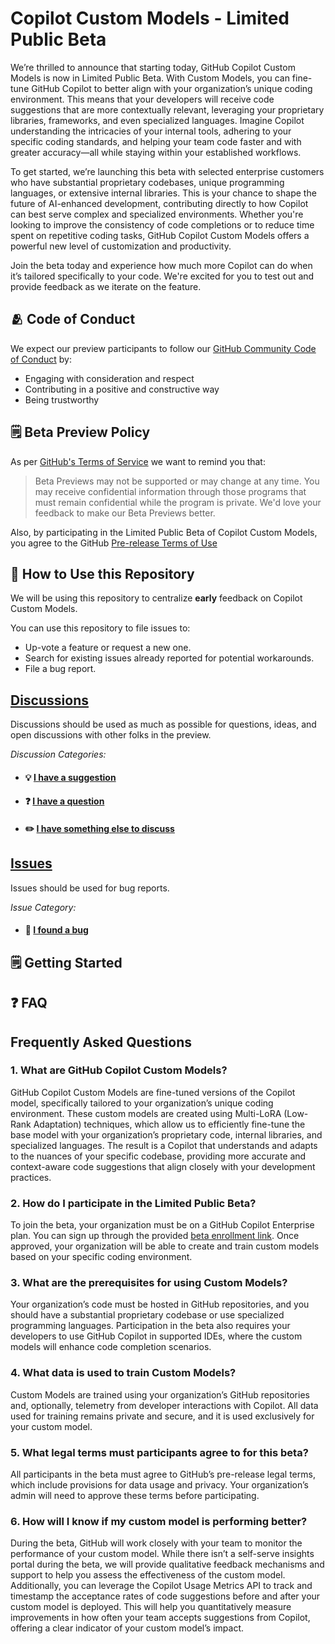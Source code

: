 # Copilot Custom Models - Limited Public Beta

We’re thrilled to announce that starting today, GitHub Copilot Custom Models is now in Limited Public Beta. With Custom Models, you can fine-tune GitHub Copilot to better align with your organization’s unique coding environment. This means that your developers will receive code suggestions that are more contextually relevant, leveraging your proprietary libraries, frameworks, and even specialized languages. Imagine Copilot understanding the intricacies of your internal tools, adhering to your specific coding standards, and helping your team code faster and with greater accuracy—all while staying within your established workflows.

To get started, we’re launching this beta with selected enterprise customers who have substantial proprietary codebases, unique programming languages, or extensive internal libraries. This is your chance to shape the future of AI-enhanced development, contributing directly to how Copilot can best serve complex and specialized environments. Whether you're looking to improve the consistency of code completions or to reduce time spent on repetitive coding tasks, GitHub Copilot Custom Models offers a powerful new level of customization and productivity.

Join the beta today and experience how much more Copilot can do when it’s tailored specifically to your code. We're excited for you to test out and provide feedback as we iterate on the feature. 

## 🫂 Code of Conduct

We expect our preview participants to follow our [GitHub Community Code of Conduct](https://docs.github.com/en/site-policy/github-terms/github-community-code-of-conduct) by:

- Engaging with consideration and respect
- Contributing in a positive and constructive way
- Being trustworthy

## 🗒️ Beta Preview Policy

As per [GitHub's Terms of Service](https://docs.github.com/en/github/site-policy/github-terms-of-service#j-beta-previews) we want to remind you that:

> Beta Previews may not be supported or may change at any time. You may receive confidential information through those programs that must remain confidential while the program is private. We'd love your feedback to make our Beta Previews better.

Also, by participating in the Limited Public Beta of Copilot Custom Models, you agree to the GitHub [Pre-release Terms of Use](https://docs.github.com/en/site-policy/github-terms/github-pre-release-license-terms)

## 🔗 How to Use this Repository

We will be using this repository to centralize **early** feedback on Copilot Custom Models.

You can use this repository to file issues to:
- Up-vote a feature or request a new one.
- Search for existing issues already reported for potential workarounds.
- File a bug report.

## **[Discussions](https://github.com/github-early-access/copilot-custom-models-beta/discussions)** 

Discussions should be used as much as possible for questions, ideas, and open discussions with other folks in the preview.

_Discussion Categories:_ 
- #### 💡 [I have a suggestion](https://github.com/github-early-access/copilot-custom-models-beta/discussions/categories/ideas)
- #### ❓ [I have a question](https://github.com/github-early-access/copilot-custom-models-beta/discussions/categories/q-a)
- #### ✏️ [I have something else to discuss](https://github.com/github-early-access/copilot-custom-models-beta/discussions/categories/general)

## **[Issues](https://github.com/gh-community/copilot-custom-models-beta/issues)**

Issues should be used for bug reports.

_Issue Category:_ 
- #### 🐞 [I found a bug](https://github.com/github-early-access/copilot-custom-models-beta/issues/new?assignees=&labels=bug&template=bug-template.yml)

## 🗒️ Getting Started

<!-- Include summary / details of feature here. This section should include steps to access the feature, and may include additional instructional materials such as a demo video or link out to feature documentation. -->

<!--  Examples below 
#### ℹ️ [About FEATURE NAME tokens](add-link-here.md) 
#### ⚙️ [Creating FEATURE NAME](add-link-here.md) 
#### 📦 [Using FEATURE NAME](add-link-here.md)
####  🎥 An Intro to FEATURE NAME -->

## ❓ FAQ 

## Frequently Asked Questions

### 1. What are GitHub Copilot Custom Models?

GitHub Copilot Custom Models are fine-tuned versions of the Copilot model, specifically tailored to your organization’s unique coding environment. These custom models are created using Multi-LoRA (Low-Rank Adaptation) techniques, which allow us to efficiently fine-tune the base model with your organization’s proprietary code, internal libraries, and specialized languages. The result is a Copilot that understands and adapts to the nuances of your specific codebase, providing more accurate and context-aware code suggestions that align closely with your development practices.

### 2. How do I participate in the Limited Public Beta?

To join the beta, your organization must be on a GitHub Copilot Enterprise plan. You can sign up through the provided [beta enrollment link](#). Once approved, your organization will be able to create and train custom models based on your specific coding environment.

### 3. What are the prerequisites for using Custom Models?

Your organization’s code must be hosted in GitHub repositories, and you should have a substantial proprietary codebase or use specialized programming languages. Participation in the beta also requires your developers to use GitHub Copilot in supported IDEs, where the custom models will enhance code completion scenarios.

### 4. What data is used to train Custom Models?

Custom Models are trained using your organization’s GitHub repositories and, optionally, telemetry from developer interactions with Copilot. All data used for training remains private and secure, and it is used exclusively for your custom model.

### 5. What legal terms must participants agree to for this beta?

All participants in the beta must agree to GitHub’s pre-release legal terms, which include provisions for data usage and privacy. Your organization’s admin will need to approve these terms before participating.

### 6. How will I know if my custom model is performing better?

During the beta, GitHub will work closely with your team to monitor the performance of your custom model. While there isn’t a self-serve insights portal during the beta, we will provide qualitative feedback mechanisms and support to help you assess the effectiveness of the custom model. Additionally, you can leverage the Copilot Usage Metrics API to track and timestamp the acceptance rates of code suggestions before and after your custom model is deployed. This will help you quantitatively measure improvements in how often your team accepts suggestions from Copilot, offering a clear indicator of your custom model’s impact.
